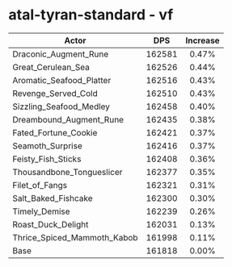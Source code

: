 # atal-tyran-standard - vf
| Actor | DPS | Increase |
|---|:---:|:---:|
|Draconic_Augment_Rune|162581|0.47%|
|Great_Cerulean_Sea|162526|0.44%|
|Aromatic_Seafood_Platter|162516|0.43%|
|Revenge_Served_Cold|162510|0.43%|
|Sizzling_Seafood_Medley|162458|0.40%|
|Dreambound_Augment_Rune|162435|0.38%|
|Fated_Fortune_Cookie|162421|0.37%|
|Seamoth_Surprise|162416|0.37%|
|Feisty_Fish_Sticks|162408|0.36%|
|Thousandbone_Tongueslicer|162377|0.35%|
|Filet_of_Fangs|162321|0.31%|
|Salt_Baked_Fishcake|162300|0.30%|
|Timely_Demise|162239|0.26%|
|Roast_Duck_Delight|162031|0.13%|
|Thrice_Spiced_Mammoth_Kabob|161998|0.11%|
|Base|161818|0.00%|
